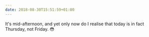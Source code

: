 ```yaml
---
date: 2018-08-30T15:51:59+01:00
---
```

It's mid-afternoon, and yet only now do I realise that today is in fact Thursday, not Friday. 😳
